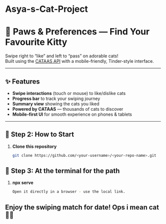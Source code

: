 # Asya-s-Cat-Project
# 🐾 Paws & Preferences — Find Your Favourite Kitty

Swipe right to “like” and left to “pass” on adorable cats!  
Built using the [CATAAS API](https://cataas.com/) with a mobile-friendly, Tinder-style interface.

---

## ✨ Features
- **Swipe interactions** (touch or mouse) to like/dislike cats
- **Progress bar** to track your swiping journey
- **Summary view** showing the cats you liked
- **Powered by CATAAS** — thousands of cats to discover
- **Mobile-first UI** for smooth experience on phones & tablets

---

## 🚀 Step 2: How to Start

1. **Clone this repository**
   ```bash
   git clone https://github.com/<your-username>/<your-repo-name>.git

## 🚀 Step 3: At the terminal for the path

1. **npx serve**
   ```bash
   Open it directly in a browser - use the local link.

## Enjoy the swiping match for date! Ops i mean cat 🫡🤣
